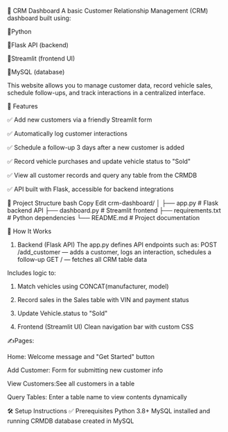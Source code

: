 💼 CRM Dashboard
A basic Customer Relationship Management (CRM) dashboard built using:

💠Python

💠Flask API (backend)

💠Streamlit (frontend UI)

💠MySQL (database)

This website allows you to manage customer data, record vehicle sales, schedule follow-ups, and track interactions in a centralized interface.

📌 Features

✅ Add new customers via a friendly Streamlit form

✅ Automatically log customer interactions

✅ Schedule a follow-up 3 days after a new customer is added

✅ Record vehicle purchases and update vehicle status to "Sold"

✅ View all customer records and query any table from the CRMDB

✅ API built with Flask, accessible for backend integrations


🧱 Project Structure
bash
Copy
Edit
crm-dashboard/
│
├── app.py              # Flask backend API
├── dashboard.py        # Streamlit frontend
├── requirements.txt    # Python dependencies
└── README.md           # Project documentation
 
🚀 How It Works
1. Backend (Flask API)
The app.py defines API endpoints such as:
POST /add_customer — adds a customer, logs an interaction, schedules a follow-up
GET / — fetches all CRM table data

 Includes logic to:
   1. Match vehicles using CONCAT(manufacturer, model)
   2. Record sales in the Sales table with VIN and payment status
   3. Update Vehicle.status to "Sold"

2. Frontend (Streamlit UI)
Clean navigation bar with custom CSS

✍️Pages:
   
   Home: Welcome message and "Get Started" button
   
   Add Customer: Form for submitting new customer info
   
   View Customers:See all customers in a table
   
   Query Tables: Enter a table name to view contents dynamically

🛠️ Setup Instructions
✅ Prerequisites
Python 3.8+
MySQL installed and running
CRMDB database created in MySQL
